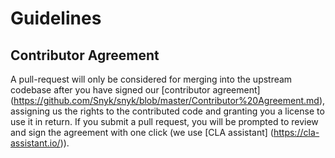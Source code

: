 # Guidelines

## Contributor Agreement
A pull-request will only be considered for merging into the upstream codebase after you have signed our [contributor agreement] (https://github.com/Snyk/snyk/blob/master/Contributor%20Agreement.md), assigning us the rights to the contributed code and granting you a license to use it in return. If you submit a pull request, you will be prompted to review and sign the agreement with one click (we use [CLA assistant] (https://cla-assistant.io/)).
